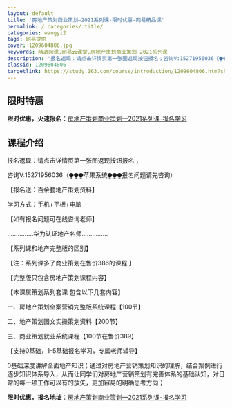 ```yaml
---
layout: default
title: '房地产策划商业策划—2021系列课-限时优惠-网易精品课'
permalink: /:categories/:title/
categories: wangyi2
tags: 网易提供
cover: 1209604806.jpg
keywords: 精选网课,网易云课堂,房地产策划商业策划—2021系列课
description: '报名返现：请点击详情页第一张图返现按钮报名；咨询V:15271956036（⧭⧭⧭苹果系统⧭⧭⧭报名问题请先咨询）【报名'
classid: 1209604806
targetlink: https://study.163.com/course/introduction/1209604806.htm?share=1&shareId=1025206652&utm_campaign=share&utm_medium=iphoneShare&utm_source=&utm_u=1025206652
---
```


## 限时特惠

**限时优惠，火速报名**：[房地产策划商业策划—2021系列课-报名学习](https://study.163.com/course/introduction/1209604806.htm?share=1&shareId=1025206652&utm_campaign=share&utm_medium=iphoneShare&utm_source=&utm_u=1025206652)

## 课程介绍

报名返现：请点击详情页第一张图返现按钮报名；

咨询V:15271956036（⧭⧭⧭苹果系统⧭⧭⧭报名问题请先咨询）

【报名送：百余套地产策划资料】

学习方式：手机+平板+电脑

【如有报名问题可在线咨询老师】

……………华为认证地产名师……………

【系列课和地产完整版的区别】

【注：系列课多了商业策划在售价386的课程 】

【完整版只包含房地产策划课程内容】

【本课属策划系列套课 包含以下几套内容】

一、房地产策划全案营销完整版系统课程【100节】

二、地产策划图文实操策划资料【200节】

三、商业策划就业系统课程【100节在售价389】



【支持0基础，1-5基础报名学习，专属老师辅导】 

0基础深度讲解全面地产知识；通过对房地产营销策划知识的理解，结合案例进行逐步知识体系导入，从而让同学们对房地产营销策划有完善体系的基础认知，对日常的每一项工作可以有的放矢，更加容易的明确思考方向；

**限时优惠，报名地址**：[房地产策划商业策划—2021系列课-报名学习](https://study.163.com/course/introduction/1209604806.htm?share=1&shareId=1025206652&utm_campaign=share&utm_medium=iphoneShare&utm_source=&utm_u=1025206652)

